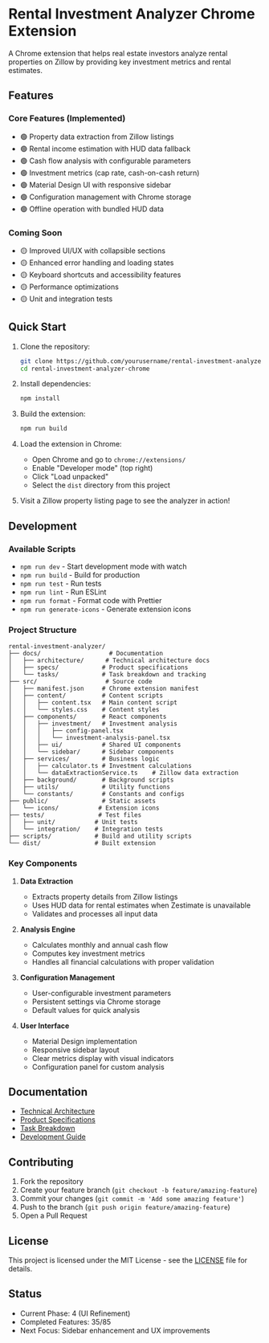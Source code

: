 # Rental Investment Analyzer Chrome Extension

A Chrome extension that helps real estate investors analyze rental properties on Zillow by providing key investment metrics and rental estimates.

## Features

### Core Features (Implemented)
- 🟢 Property data extraction from Zillow listings
- 🟢 Rental income estimation with HUD data fallback
- 🟢 Cash flow analysis with configurable parameters
- 🟢 Investment metrics (cap rate, cash-on-cash return)
- 🟢 Material Design UI with responsive sidebar
- 🟢 Configuration management with Chrome storage
- 🟢 Offline operation with bundled HUD data

### Coming Soon
- 🟡 Improved UI/UX with collapsible sections
- 🟡 Enhanced error handling and loading states
- 🟡 Keyboard shortcuts and accessibility features
- 🟡 Performance optimizations
- 🟡 Unit and integration tests

## Quick Start

1. Clone the repository:
   ```bash
   git clone https://github.com/yourusername/rental-investment-analyzer-chrome.git
   cd rental-investment-analyzer-chrome
   ```

2. Install dependencies:
   ```bash
   npm install
   ```

3. Build the extension:
   ```bash
   npm run build
   ```

4. Load the extension in Chrome:
   - Open Chrome and go to `chrome://extensions/`
   - Enable "Developer mode" (top right)
   - Click "Load unpacked"
   - Select the `dist` directory from this project

5. Visit a Zillow property listing page to see the analyzer in action!

## Development

### Available Scripts
- `npm run dev` - Start development mode with watch
- `npm run build` - Build for production
- `npm run test` - Run tests
- `npm run lint` - Run ESLint
- `npm run format` - Format code with Prettier
- `npm run generate-icons` - Generate extension icons

### Project Structure
```
rental-investment-analyzer/
├── docs/                   # Documentation
│   ├── architecture/      # Technical architecture docs
│   ├── specs/            # Product specifications
│   └── tasks/            # Task breakdown and tracking
├── src/                   # Source code
│   ├── manifest.json     # Chrome extension manifest
│   ├── content/          # Content scripts
│   │   ├── content.tsx   # Main content script
│   │   └── styles.css    # Content styles
│   ├── components/       # React components
│   │   ├── investment/   # Investment analysis
│   │   │   ├── config-panel.tsx
│   │   │   └── investment-analysis-panel.tsx
│   │   ├── ui/           # Shared UI components
│   │   └── sidebar/      # Sidebar components
│   ├── services/         # Business logic
│   │   ├── calculator.ts # Investment calculations
│   │   └── dataExtractionService.ts    # Zillow data extraction
│   ├── background/       # Background scripts
│   ├── utils/            # Utility functions
│   └── constants/        # Constants and configs
├── public/               # Static assets
│   └── icons/           # Extension icons
├── tests/               # Test files
│   ├── unit/           # Unit tests
│   └── integration/    # Integration tests
├── scripts/            # Build and utility scripts
└── dist/               # Built extension
```

### Key Components
1. **Data Extraction**
   - Extracts property details from Zillow listings
   - Uses HUD data for rental estimates when Zestimate is unavailable
   - Validates and processes all input data

2. **Analysis Engine**
   - Calculates monthly and annual cash flow
   - Computes key investment metrics
   - Handles all financial calculations with proper validation

3. **Configuration Management**
   - User-configurable investment parameters
   - Persistent settings via Chrome storage
   - Default values for quick analysis

4. **User Interface**
   - Material Design implementation
   - Responsive sidebar layout
   - Clear metrics display with visual indicators
   - Configuration panel for custom analysis

## Documentation
- [Technical Architecture](docs/architecture/tech-architecture.md)
- [Product Specifications](docs/specs/product-specs.md)
- [Task Breakdown](docs/tasks/task-breakdown.md)
- [Development Guide](docs/development.md)

## Contributing

1. Fork the repository
2. Create your feature branch (`git checkout -b feature/amazing-feature`)
3. Commit your changes (`git commit -m 'Add some amazing feature'`)
4. Push to the branch (`git push origin feature/amazing-feature`)
5. Open a Pull Request

## License

This project is licensed under the MIT License - see the [LICENSE](LICENSE) file for details.

## Status
- Current Phase: 4 (UI Refinement)
- Completed Features: 35/85
- Next Focus: Sidebar enhancement and UX improvements 